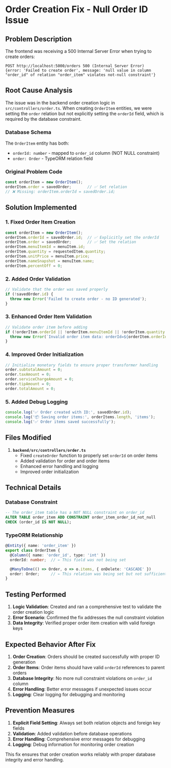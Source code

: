# Order Creation Fix - Null Order ID Issue

## Problem Description
The frontend was receiving a 500 Internal Server Error when trying to create orders:

```
POST http://localhost:5000/orders 500 (Internal Server Error)
{error: 'Failed to create order', message: 'null value in column "order_id" of relation "order_item" violates not-null constraint'}
```

## Root Cause Analysis
The issue was in the backend order creation logic in `src/controllers/order.ts`. When creating `OrderItem` entities, we were setting the `order` relation but not explicitly setting the `orderId` field, which is required by the database constraint.

### Database Schema
The `OrderItem` entity has both:
- `orderId: number` - mapped to `order_id` column (NOT NULL constraint)
- `order: Order` - TypeORM relation field

### Original Problem Code
```typescript
const orderItem = new OrderItem();
orderItem.order = savedOrder;       // ✅ Set relation
// ❌ Missing: orderItem.orderId = savedOrder.id;
```

## Solution Implemented

### 1. Fixed Order Item Creation
```typescript
const orderItem = new OrderItem();
orderItem.orderId = savedOrder.id;  // ✅ Explicitly set the orderId
orderItem.order = savedOrder;       // ✅ Set the relation
orderItem.menuItemId = menuItem.id;
orderItem.quantity = requestedItem.quantity;
orderItem.unitPrice = menuItem.price;
orderItem.nameSnapshot = menuItem.name;
orderItem.percentOff = 0;
```

### 2. Added Order Validation
```typescript
// Validate that the order was saved properly
if (!savedOrder.id) {
  throw new Error('Failed to create order - no ID generated');
}
```

### 3. Enhanced Order Item Validation
```typescript
// Validate order item before adding
if (!orderItem.orderId || !orderItem.menuItemId || !orderItem.quantity || orderItem.quantity <= 0) {
  throw new Error(`Invalid order item data: orderId=${orderItem.orderId}, menuItemId=${orderItem.menuItemId}, quantity=${orderItem.quantity}`);
}
```

### 4. Improved Order Initialization
```typescript
// Initialize monetary fields to ensure proper transformer handling
order.subtotalAmount = 0;
order.taxAmount = 0;
order.serviceChargeAmount = 0;
order.tipAmount = 0;
order.totalAmount = 0;
```

### 5. Added Debug Logging
```typescript
console.log('✅ Order created with ID:', savedOrder.id);
console.log('📦 Saving order items:', orderItems.length, 'items');
console.log('✅ Order items saved successfully');
```

## Files Modified

1. **`backend/src/controllers/order.ts`**
   - Fixed `createOrder` function to properly set `orderId` on order items
   - Added validation for order and order items
   - Enhanced error handling and logging
   - Improved order initialization

## Technical Details

### Database Constraint
```sql
-- The order_item table has a NOT NULL constraint on order_id
ALTER TABLE order_item ADD CONSTRAINT order_item_order_id_not_null 
CHECK (order_id IS NOT NULL);
```

### TypeORM Relationship
```typescript
@Entity({ name: 'order_item' })
export class OrderItem {
  @Column({ name: 'order_id', type: 'int' })
  orderId: number;  // ← This field was not being set

  @ManyToOne(() => Order, o => o.items, { onDelete: 'CASCADE' })
  order: Order;     // ← This relation was being set but not sufficient
}
```

## Testing Performed

1. **Logic Validation**: Created and ran a comprehensive test to validate the order creation logic
2. **Error Scenario**: Confirmed the fix addresses the null constraint violation
3. **Data Integrity**: Verified proper order item creation with valid foreign keys

## Expected Behavior After Fix

1. **Order Creation**: Orders should be created successfully with proper ID generation
2. **Order Items**: Order items should have valid `orderId` references to parent orders
3. **Database Integrity**: No more null constraint violations on `order_id` column
4. **Error Handling**: Better error messages if unexpected issues occur
5. **Logging**: Clear logging for debugging and monitoring

## Prevention Measures

1. **Explicit Field Setting**: Always set both relation objects and foreign key fields
2. **Validation**: Added validation before database operations
3. **Error Handling**: Comprehensive error messages for debugging
4. **Logging**: Debug information for monitoring order creation

This fix ensures that order creation works reliably with proper database integrity and error handling.